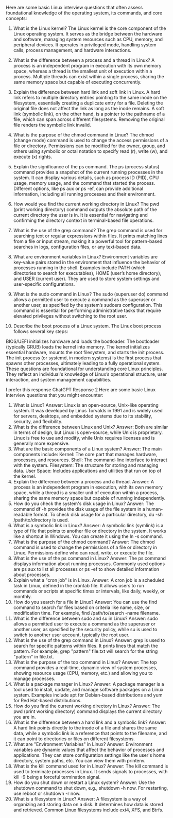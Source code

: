 Here are some basic Linux interview questions that often assess foundational knowledge of the operating system, its commands, and core concepts:

1. What is the Linux kernel?
The Linux kernel is the core component of the Linux operating system. It serves as the bridge between the hardware and software, managing system resources such as CPU, memory, and peripheral devices. It operates in privileged mode, handling system calls, process management, and hardware interactions.

2. What is the difference between a process and a thread in Linux?
A process is an independent program in execution with its own memory space, whereas a thread is the smallest unit of execution within a process. Multiple threads can exist within a single process, sharing the same memory space but capable of executing concurrently.

3. Explain the difference between hard link and soft link in Linux.
A hard link refers to multiple directory entries pointing to the same inode on the filesystem, essentially creating a duplicate entry for a file. Deleting the original file does not affect the link as long as the inode remains. A soft link (symbolic link), on the other hand, is a pointer to the pathname of a file, which can span across different filesystems. Removing the original file renders the symbolic link invalid.

4. What is the purpose of the chmod command in Linux?
The chmod (change mode) command is used to change the access permissions of a file or directory. Permissions can be modified for the owner, group, and others using symbolic or octal notation to specify read (r), write (w), and execute (x) rights.

5. Explain the significance of the ps command.
The ps (process status) command provides a snapshot of the current running processes in the system. It can display various details, such as process ID (PID), CPU usage, memory usage, and the command that started the process. Different options, like ps aux or ps -ef, can provide additional information, including all running processes and their environment.

6. How would you find the current working directory in Linux?
The pwd (print working directory) command outputs the absolute path of the current directory the user is in. It is essential for navigating and confirming the directory context in terminal-based file operations.

7. What is the use of the grep command?
The grep command is used for searching text or regular expressions within files. It prints matching lines from a file or input stream, making it a powerful tool for pattern-based searches in logs, configuration files, or any text-based data.

8. What are environment variables in Linux?
Environment variables are key-value pairs stored in the environment that influence the behavior of processes running in the shell. Examples include PATH (which directories to search for executables), HOME (user’s home directory), and USER (current user). They are used to store system settings and user-specific configurations.

9. What is the sudo command in Linux?
The sudo (superuser do) command allows a permitted user to execute a command as the superuser or another user, as specified by the system’s sudoers configuration. This command is essential for performing administrative tasks that require elevated privileges without switching to the root user.

10. Describe the boot process of a Linux system.
The Linux boot process follows several key steps:

BIOS/UEFI initializes hardware and loads the bootloader.
The bootloader (typically GRUB) loads the kernel into memory.
The kernel initializes essential hardware, mounts the root filesystem, and starts the init process.
The init process (or systemd, in modern systems) is the first process that spawns other processes, ultimately leading to a fully operational system.
These questions are foundational for understanding core Linux principles. They reflect an individual's knowledge of Linux’s operational structure, user interaction, and system management capabilities.


I prefer this response
ChatGPT
Response 2
Here are some basic Linux interview questions that you might encounter:

1. What is Linux?
Answer: Linux is an open-source, Unix-like operating system. It was developed by Linus Torvalds in 1991 and is widely used for servers, desktops, and embedded systems due to its stability, security, and flexibility.
2. What is the difference between Linux and Unix?
Answer: Both are similar in terms of design, but Linux is open-source, while Unix is proprietary. Linux is free to use and modify, while Unix requires licenses and is generally more expensive.
3. What are the basic components of a Linux system?
Answer: The main components include:
Kernel: The core part that manages hardware, processes, and resources.
Shell: The command-line interface to interact with the system.
Filesystem: The structure for storing and managing data.
User Space: Includes applications and utilities that run on top of the kernel.
4. Explain the difference between a process and a thread.
Answer: A process is an independent program in execution, with its own memory space, while a thread is a smaller unit of execution within a process, sharing the same memory space but capable of running independently.
5. How do you check the system's disk usage in Linux?
Answer: The command df -h provides the disk usage of the file system in a human-readable format. To check disk usage for a particular directory, du -sh /path/to/directory is used.
6. What is a symbolic link in Linux?
Answer: A symbolic link (symlink) is a type of file that points to another file or directory in the system. It works like a shortcut in Windows. You can create it using the ln -s command.
7. What is the purpose of the chmod command?
Answer: The chmod command is used to change the permissions of a file or directory in Linux. Permissions define who can read, write, or execute the file.
8. What is the use of the ps command in Linux?
Answer: The ps command displays information about running processes. Commonly used options are ps aux to list all processes or ps -ef to show detailed information about processes.
9. Explain what a "cron job" is in Linux.
Answer: A cron job is a scheduled task in Linux, defined in the crontab file. It allows users to run commands or scripts at specific times or intervals, like daily, weekly, or monthly.
10. How do you search for a file in Linux?
Answer: You can use the find command to search for files based on criteria like name, size, or modification time. For example, find /path/to/search -name filename.
11. What is the difference between sudo and su in Linux?
Answer: sudo allows a permitted user to execute a command as the superuser or another user, as specified by the security policy, while su is used to switch to another user account, typically the root user.
12. What is the use of the grep command in Linux?
Answer: grep is used to search for specific patterns within files. It prints lines that match the pattern. For example, grep "pattern" file.txt will search for the string "pattern" in file.txt.
13. What is the purpose of the top command in Linux?
Answer: The top command provides a real-time, dynamic view of system processes, showing resource usage (CPU, memory, etc.) and allowing you to manage processes.
14. What is a package manager in Linux?
Answer: A package manager is a tool used to install, update, and manage software packages on a Linux system. Examples include apt for Debian-based distributions and yum for Red Hat-based distributions.
15. How do you find the current working directory in Linux?
Answer: The pwd (print working directory) command displays the current directory you are in.
16. What is the difference between a hard link and a symbolic link?
Answer: A hard link points directly to the inode of a file and shares the same data, while a symbolic link is a reference that points to the filename, and it can point to directories or files on different filesystems.
17. What are "Environment Variables" in Linux?
Answer: Environment variables are dynamic values that affect the behavior of processes and applications. They can store configuration settings like the user's home directory, system paths, etc. You can view them with printenv.
18. What is the kill command used for in Linux?
Answer: The kill command is used to terminate processes in Linux. It sends signals to processes, with kill -9 being a forceful termination signal.
19. How do you shut down or restart a Linux system?
Answer: Use the shutdown command to shut down, e.g., shutdown -h now. For restarting, use reboot or shutdown -r now.
20. What is a filesystem in Linux?
Answer: A filesystem is a way of organizing and storing data on a disk. It determines how data is stored and retrieved. Common Linux filesystems include ext4, XFS, and Btrfs.
